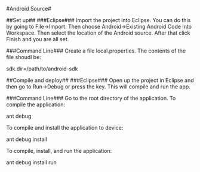 #Android Source#

##Set up##
###Eclipse###
Import the project into Eclipse. You can do this by going to File->Import. Then choose Android->Existing Android Code Into Workspace. Then select the location of the Android source. After that click Finish and you are all set.

###Command Line###
Create a file local.properties. The contents of the file shoudl be:

sdk.dir=/path/to/android-sdk

##Compile and deploy##
###Eclipse###
Open up the project in Eclipse and then go to Run->Debug or press the <F11> key. This will compile and run the app.

###Command Line###
Go to the root directory of the application. To compile the application:

ant debug

To compile and install the application to device:

ant debug install

To compile, install, and run the application:

ant debug install run
